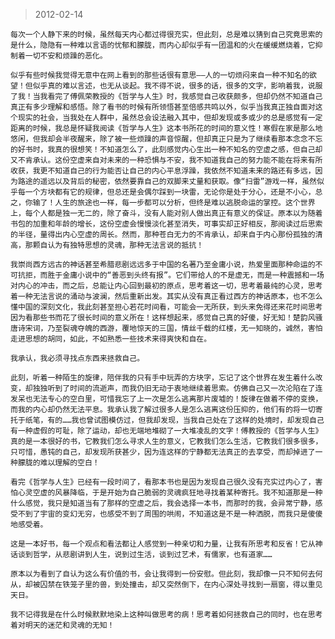 > 2012-02-14

	每次一个人静下来的时候，虽然每天内心都过得很充实，但此刻，总是难以猜到自己究竟思索的是什么，隐隐有一种难以言语的忧郁和朦胧，而内心却似乎有一团温和的火在缓缓燃烧着，它抑制着一切不安和烦躁的恶化。

	似乎有些时候我觉得无意中在网上看到的那些话很有意思——人的一切烦闷来自一种不知名的欲望！但似乎真的难以言述，也无从谈起。我不得不说，很多的话，很多的文字，影响着我，说服了我！当我看完了傅佩荣教授的《哲学与人生》时，我感觉自己收获颇多，但却仍然不知道自己真正有多少理解和感悟。除了看书的时候有所领悟甚至倍感共鸣以外，似乎当我真正独自面对这个现实的社会，当我处在人群中，虽然总会设法融入其中，但却发现或多或少的总是感觉有一定距离的时候，我总是怀疑我阅读《哲学与人生》这本书所花的时间的意义性！寒假在家是那么地悠闲，但我却会半夜醒来，除了被一些烦躁的声音惊醒，但却真正只是为了继续看那本念念不忘的好书时，我真的很想笑！不知道怎么了，此刻感觉内心生出一种不知名的空虚之感，但自己却又不肯承认。这份空虚来自对未来的一种恐惧与不安，我不知道我自己的努力能不能在将来有所收获，我更不知道自己的行为能否让自己的内心平息浮躁，我依然不知道未来的路还有多远，因为路途的遥远以及背后的秘密，依然要靠自己的双脚来丈量和获取。像“扫雷”游戏一样，虽然似乎每一个方块都有它的规律，但总还是会偶尔踩到一块雷，无论你是处于分心，还是不小心，总之，你输了！人生的旅途也一样，每一步都可以分析，但终是难以逃脱命运的掌控。这个世界上，每个人都是独一无二的，除了奋斗，没有人能对别人做出真正有意义的保证。原本以为随着书包的加重和年龄的增长，这份空虚会慢慢淡化甚至消失，可事实却正好相反，那阅读过后思索的半径，量得出内心空虚的周长。然而，那种苍白无力的不肯承认，却来自于内心那份孤独的清高，那颗自认为有独特思想的灵魂，那种无法言说的抵抗！
	
	我崇尚西方远古的神话甚至希腊悲剧远远多于中国的名著乃至金庸小说，热爱里面那种命运的不可抗拒，而胜于金庸小说中的“善恶到头终有报”。它们带给人的不是虚无，而是一种震撼和一场对内心的冲击，而之后，总能让内心回到最初的原点，思考着这一切，思考着最纯的心灵，思考着一种无法言说的涌动与波澜，然后重新出发。其实从没有真正看过西方的神话原本，也不怎么懂中国的深刻文化，我此刻甚至担心若花时间看，可能会一无所获，到头来免得还来花时间思考因为看那些书而花了很长时间的意义所在！这样想起来，感觉自己真的好傻，好无知！楚韵风骚唐诗宋词，乃至裂魂夺魄的西游，覆地惊天的三国，情丝千载的红楼，无一知晓的，诚然，害怕走进思想的胡同，如此，不如熟悉一些技术来得爽快和自在。
	
	我承认，我必须寻找点东西来拯救自己。
	
	此刻，听着一种陌生的旋律，陪伴我的只有手中玩弄的方块字，忘记了这个世界在发生着什么改变，却独独听到了时间的流逝声，而我仍旧无动于衷地继续着思索。仿佛自己又一次沦陷在了连发呆也无法专心的空白里，可惜我忘了上一次是怎么逃离那片废墟的！旋律在做着不停的变换，而我的内心却仍然无法平息。我承认我了解过很多人是怎么逃离这份压抑的，他们有的将一切寄托于纸笔，有的……我也曾试图模仿过，但我却发现，当我自己处在了这样的处境时，却发现自己有一种虚假的可耻，除了运动，却也无端地堆砌了一大堆凌乱的文字！傅教授的《哲学与人生》真的是一本很好的书，它教我们怎么寻求人生的意义，它教我们怎么生活，它教我们很多很多，只可惜，愚钝的自己，却发现所获甚少，因为连这样的宁静都无法真正的去享受，而却掉进了一种朦胧的难以理解的空白！
	
	看完《哲学与人生》已经有一段时间了，看那本书也是因为发现自己很久没有充实过内心了，害怕心灵空虚的风暴降临，于是开始为自己脆弱的灵魂疯狂地寻找着某种寄托。我不知道那是一种什么感觉，我只是知道当有了那样的空虚之后，我会选择一本书，而那时的我，会异常宁静，感受不到了宇宙的变幻无穷，也感受不到了周围的哄闹，不知道这是不是一种洒脱，而我只是傻傻地感受着。
	
	这是一本好书，每一个观点和看法都让人感觉到一种亲切和力量，让我有所思考和反省！它从神话谈到哲学，从悲剧讲到人生，说到过生活，谈到过艺术，有儒家，也有道家……
	
	原本以为看到了自认为这么有价值的书，会让我得到一份安慰。但此刻，我却像一只不知何去何从，却被囚禁在铁笼子里的兽，到处撞击，却又突然倒下，在内心深处寻找到一扇窗，得以重见天日。

	我不记得我是在什么时候默默地染上这种叫做思考的病！思考着如何拯救自己的同时，也在思考着对明天的迷茫和灵魂的无知！
